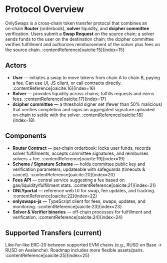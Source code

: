 # Protocol Overview

OnlySwaps is a cross‑chain token transfer protocol that combines an on‑chain **Router** (orderbook), **solver** liquidity, and **dcipher committee** verification. Users submit a **Swap Request** on the source chain; a solver sends funds to the user on the destination chain; the dcipher committee verifies fulfillment and authorizes reimbursement of the solver plus fees on the source chain. :contentReference[oaicite:15]{index=15}

## Actors

- **User** — initiates a swap to move tokens from chain A to chain B, paying a fee. Can use UI, JS client, or call contracts directly. :contentReference[oaicite:16]{index=16}
- **Solver** — provides liquidity across chains; fulfills requests and earns fees. :contentReference[oaicite:17]{index=17}
- **dcipher committee** — a threshold signer set (fewer than 50% malicious) that verifies completion and signs an aggregated signature uploaded on‑chain to settle with the solver. :contentReference[oaicite:18]{index=18}

## Components

- **Router Contract** — per‑chain orderbook: locks user funds, records solver fulfillments, accepts committee signatures, and reimburses solvers + fee. :contentReference[oaicite:19]{index=19}
- **Scheme / Signature Scheme** — holds committee public key and verification parameters; updateable with safeguards (timeouts & cancel). :contentReference[oaicite:20]{index=20}
- **Fees API** — central service suggesting a fee based on gas/liquidity/fulfillment stats. :contentReference[oaicite:21]{index=21}
- **ONLYportal** — reference web UI for swap, fee updates, and tracking. :contentReference[oaicite:22]{index=22}
- **onlyswaps‑js** — TypeScript client for fees, swaps, updates, and monitoring. :contentReference[oaicite:23]{index=23}
- **Solver & Verifier binaries** — off‑chain processes for fulfillment and verification. :contentReference[oaicite:24]{index=24}

## Supported Transfers (current)
Like‑for‑like ERC‑20 between supported EVM chains (e.g., RUSD on Base → RUSD on Avalanche). Roadmap includes more flexible assets/pairs. :contentReference[oaicite:25]{index=25}

